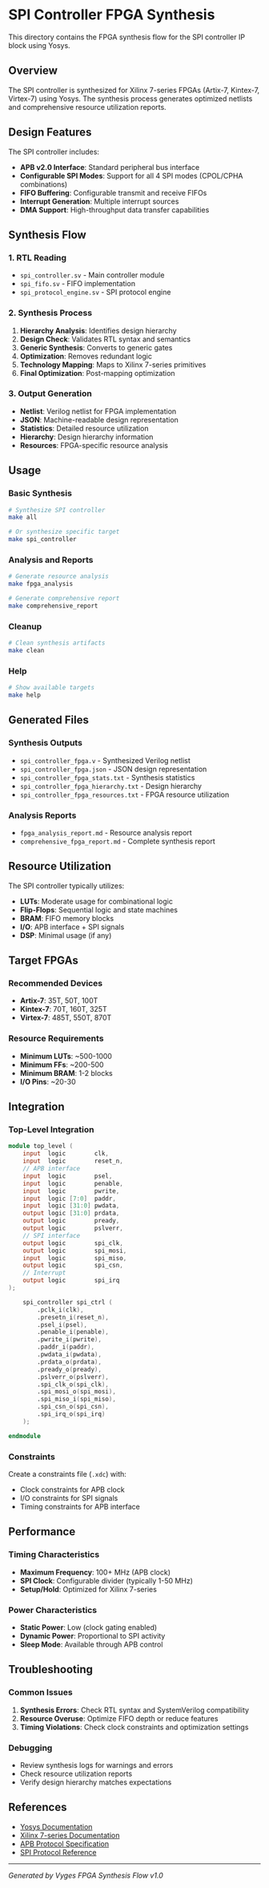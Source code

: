 # SPI Controller FPGA Synthesis

This directory contains the FPGA synthesis flow for the SPI controller IP block using Yosys.

## Overview

The SPI controller is synthesized for Xilinx 7-series FPGAs (Artix-7, Kintex-7, Virtex-7) using Yosys. The synthesis process generates optimized netlists and comprehensive resource utilization reports.

## Design Features

The SPI controller includes:
- **APB v2.0 Interface**: Standard peripheral bus interface
- **Configurable SPI Modes**: Support for all 4 SPI modes (CPOL/CPHA combinations)
- **FIFO Buffering**: Configurable transmit and receive FIFOs
- **Interrupt Generation**: Multiple interrupt sources
- **DMA Support**: High-throughput data transfer capabilities

## Synthesis Flow

### 1. RTL Reading
- `spi_controller.sv` - Main controller module
- `spi_fifo.sv` - FIFO implementation
- `spi_protocol_engine.sv` - SPI protocol engine

### 2. Synthesis Process
1. **Hierarchy Analysis**: Identifies design hierarchy
2. **Design Check**: Validates RTL syntax and semantics
3. **Generic Synthesis**: Converts to generic gates
4. **Optimization**: Removes redundant logic
5. **Technology Mapping**: Maps to Xilinx 7-series primitives
6. **Final Optimization**: Post-mapping optimization

### 3. Output Generation
- **Netlist**: Verilog netlist for FPGA implementation
- **JSON**: Machine-readable design representation
- **Statistics**: Detailed resource utilization
- **Hierarchy**: Design hierarchy information
- **Resources**: FPGA-specific resource analysis

## Usage

### Basic Synthesis
```bash
# Synthesize SPI controller
make all

# Or synthesize specific target
make spi_controller
```

### Analysis and Reports
```bash
# Generate resource analysis
make fpga_analysis

# Generate comprehensive report
make comprehensive_report
```

### Cleanup
```bash
# Clean synthesis artifacts
make clean
```

### Help
```bash
# Show available targets
make help
```

## Generated Files

### Synthesis Outputs
- `spi_controller_fpga.v` - Synthesized Verilog netlist
- `spi_controller_fpga.json` - JSON design representation
- `spi_controller_fpga_stats.txt` - Synthesis statistics
- `spi_controller_fpga_hierarchy.txt` - Design hierarchy
- `spi_controller_fpga_resources.txt` - FPGA resource utilization

### Analysis Reports
- `fpga_analysis_report.md` - Resource analysis report
- `comprehensive_fpga_report.md` - Complete synthesis report

## Resource Utilization

The SPI controller typically utilizes:
- **LUTs**: Moderate usage for combinational logic
- **Flip-Flops**: Sequential logic and state machines
- **BRAM**: FIFO memory blocks
- **I/O**: APB interface + SPI signals
- **DSP**: Minimal usage (if any)

## Target FPGAs

### Recommended Devices
- **Artix-7**: 35T, 50T, 100T
- **Kintex-7**: 70T, 160T, 325T
- **Virtex-7**: 485T, 550T, 870T

### Resource Requirements
- **Minimum LUTs**: ~500-1000
- **Minimum FFs**: ~200-500
- **Minimum BRAM**: 1-2 blocks
- **I/O Pins**: ~20-30

## Integration

### Top-Level Integration
```verilog
module top_level (
    input  logic        clk,
    input  logic        reset_n,
    // APB interface
    input  logic        psel,
    input  logic        penable,
    input  logic        pwrite,
    input  logic [7:0]  paddr,
    input  logic [31:0] pwdata,
    output logic [31:0] prdata,
    output logic        pready,
    output logic        pslverr,
    // SPI interface
    output logic        spi_clk,
    output logic        spi_mosi,
    input  logic        spi_miso,
    output logic        spi_csn,
    // Interrupt
    output logic        spi_irq
);

    spi_controller spi_ctrl (
        .pclk_i(clk),
        .presetn_i(reset_n),
        .psel_i(psel),
        .penable_i(penable),
        .pwrite_i(pwrite),
        .paddr_i(paddr),
        .pwdata_i(pwdata),
        .prdata_o(prdata),
        .pready_o(pready),
        .pslverr_o(pslverr),
        .spi_clk_o(spi_clk),
        .spi_mosi_o(spi_mosi),
        .spi_miso_i(spi_miso),
        .spi_csn_o(spi_csn),
        .spi_irq_o(spi_irq)
    );

endmodule
```

### Constraints
Create a constraints file (`.xdc`) with:
- Clock constraints for APB clock
- I/O constraints for SPI signals
- Timing constraints for APB interface

## Performance

### Timing Characteristics
- **Maximum Frequency**: 100+ MHz (APB clock)
- **SPI Clock**: Configurable divider (typically 1-50 MHz)
- **Setup/Hold**: Optimized for Xilinx 7-series

### Power Characteristics
- **Static Power**: Low (clock gating enabled)
- **Dynamic Power**: Proportional to SPI activity
- **Sleep Mode**: Available through APB control

## Troubleshooting

### Common Issues
1. **Synthesis Errors**: Check RTL syntax and SystemVerilog compatibility
2. **Resource Overuse**: Optimize FIFO depth or reduce features
3. **Timing Violations**: Check clock constraints and optimization settings

### Debugging
- Review synthesis logs for warnings and errors
- Check resource utilization reports
- Verify design hierarchy matches expectations

## References

- [Yosys Documentation](https://yosyshq.net/yosys/)
- [Xilinx 7-series Documentation](https://www.xilinx.com/support/documentation/7_series.htm)
- [APB Protocol Specification](https://developer.arm.com/documentation/ihi0024/latest/)
- [SPI Protocol Reference](https://en.wikipedia.org/wiki/Serial_Peripheral_Interface)

---

*Generated by Vyges FPGA Synthesis Flow v1.0* 